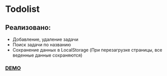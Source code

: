 # Todolist 
## Реализовано:
- Добавление, удаление задачи
- Поиск задачи по названию
- Cохранение данных в LocalStorage (При перезагрузке страницы, все веденные данные сохраняются)

[<h3> DEMO </h3>](https://sheyhmansur.github.io/todo-js/)
